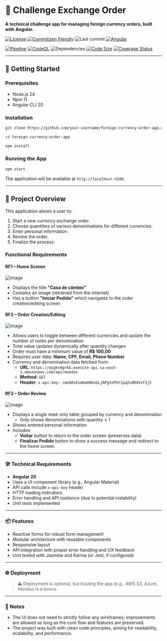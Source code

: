
# 💱 Challenge Exchange Order

**A technical challenge app for managing foreign currency orders, built with Angular.**

[![License](https://img.shields.io/github/license/hebertpaziam/challenge-exchange-order?logo=open-source-initiative&logoColor=white)](https://github.com/hebertpaziam/challenge-exchange-order/blob/main/LICENSE)
[![Commitizen friendly](https://img.shields.io/badge/commitizen-friendly-brightgreen?logo=git&logoColor=white)](http://commitizen.github.io/cz-cli/)
![Last commit](https://img.shields.io/github/last-commit/hebertpaziam/challenge-exchange-order?logo=git&logoColor=white)
[![Angular](https://img.shields.io/badge/made%20with-Angular-DD0031?logo=angular&logoColor=white)](https://v20.angular.dev/)

[![Pipeline](https://github.com/hebertpaziam/challenge-exchange-order/actions/workflows/ci.yml/badge.svg?logo=eslint&logoColor=white&label=pipeline)](https://github.com/hebertpaziam/challenge-exchange-order/actions/workflows/ci.yml)
[![CodeQL](https://github.com/hebertpaziam/challenge-exchange-order/actions/workflows/github-code-scanning/codeql/badge.svg?logo=github&logoColor=white)](https://github.com/hebertpaziam/challenge-exchange-order/actions/workflows/github-code-scanning/codeql)
![Dependencies](https://img.shields.io/badge/dependencies-up%20to%20date-brightgreen?logo=dependabot&logoColor=white)
[![Code Size](https://img.shields.io/github/languages/code-size/hebertpaziam/challenge-exchange-order?label=Code%20Size&logo=github&logoColor=white)](https://github.com/hebertpaziam/challenge-exchange-order)
[![Coverage Status](https://img.shields.io/coveralls/github/hebertpaziam/challenge-exchange-order/main?logo=coveralls&logoColor=white)](https://coveralls.io/github/hebertpaziam/challenge-exchange-order?branch=main)

---

## 🚀 Getting Started

### Prerequisites

- Node.js 24
- Npm 11
- Angular CLI 20

### Installation

```bash
git clone https://github.com/your-username/foreign-currency-order-app.git

cd foreign-currency-order-app

npm install
```

### Running the App

```bash
npm start
```

The application will be available at `http://localhost:4200`.

---

## 🧾 Project Overview

This application allows a user to:

1. Start a new currency exchange order.
2. Choose quantities of various denominations for different currencies.
3. Enter personal information.
4. Review the order.
5. Finalize the process.

### Functional Requirements

#### RF1 – Home Screen
![image](https://github.com/user-attachments/assets/0132ec1a-35f9-4ed5-82d5-77f8fcc78130)

- Displays the title **"Casa de câmbio"**
- Contains an image (retrieved from the internet)
- Has a button **"Iniciar Pedido"** which navigates to the order creation/editing screen

#### RF2 – Order Creation/Editing
![image](https://github.com/user-attachments/assets/9bddb678-ec4a-40ab-a95d-3826dbf0cf2c)

- Allows users to toggle between different currencies and update the number of notes per denomination
- Total value updates dynamically after quantity changes
- Order must have a minimum value of **R$ 100,00**
- Requires user data: **Name, CPF, Email, Phone Number**
- Currency and denomination data fetched from:
  - **URL**: `https://qugkx0grkb.execute-api.sa-east-1.amazonaws.com/api/moedas`
  - **Method**: `GET`
  - **Header**: `x-api-key: cmobRsEsmKaH8OoGLjRPg3zPGtlpqZvdR4Vsf3j5`

#### RF3 – Order Review
![image](https://github.com/user-attachments/assets/955810ef-8f36-4ab4-8c8d-4eb553cd67a9)

- Displays a single read-only table grouped by currency and denomination
  - Only shows denominations with quantity ≥ 1
- Shows entered personal information
- Includes:
  - **Voltar** button to return to the order screen (preserves data)
  - **Finalizar Pedido** button to show a success message and redirect to the home screen

---

### 🛠 Technical Requirements

- **Angular 20**
- Uses a UI component library (e.g., Angular Material)
- API calls include `x-api-key` header
- HTTP loading indicators
- Error handling and API resilience (due to potential instability)
- Unit tests implemented

---

### 📦 Features

- Reactive forms for robust form management
- Modular architecture with reusable components
- Responsive layout
- API integration with proper error handling and UX feedback
- Unit tested with Jasmine and Karma (or Jest, if configured)

---

### 🌐 Deployment

> ⚠️ Deployment is optional, but hosting the app (e.g., AWS S3, Azure, Heroku) is a bonus.

---

### 📎 Notes

- The UI does not need to strictly follow any wireframes; improvements are allowed as long as the core flow and features are preserved.
- The project was built with clean code principles, aiming for readability, scalability, and performance.
